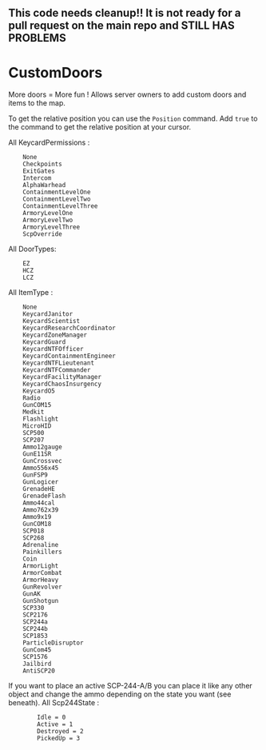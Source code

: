 ## This code needs cleanup!! It is not ready for a pull request on the main repo and STILL HAS PROBLEMS
# CustomDoors
More doors = More fun ! Allows server owners to add custom doors and items to the map.

To get the relative position you can use the `Position` command.
Add `true` to the command to get the relative position at your cursor.

All KeycardPermissions :
```
    None
    Checkpoints
    ExitGates
    Intercom
    AlphaWarhead
    ContainmentLevelOne
    ContainmentLevelTwo
    ContainmentLevelThree
    ArmoryLevelOne
    ArmoryLevelTwo
    ArmoryLevelThree
    ScpOverride
```

All DoorTypes:
```
    EZ
    HCZ
    LCZ
```

All ItemType :
```
    None
    KeycardJanitor
    KeycardScientist
    KeycardResearchCoordinator
    KeycardZoneManager
    KeycardGuard
    KeycardNTFOfficer
    KeycardContainmentEngineer
    KeycardNTFLieutenant
    KeycardNTFCommander
    KeycardFacilityManager
    KeycardChaosInsurgency
    KeycardO5
    Radio
    GunCOM15
    Medkit
    Flashlight
    MicroHID
    SCP500
    SCP207
    Ammo12gauge
    GunE11SR
    GunCrossvec
    Ammo556x45
    GunFSP9
    GunLogicer
    GrenadeHE
    GrenadeFlash
    Ammo44cal
    Ammo762x39
    Ammo9x19
    GunCOM18
    SCP018
    SCP268
    Adrenaline
    Painkillers
    Coin
    ArmorLight
    ArmorCombat
    ArmorHeavy
    GunRevolver
    GunAK
    GunShotgun
    SCP330
    SCP2176
    SCP244a
    SCP244b
    SCP1853
    ParticleDisruptor
    GunCom45
    SCP1576
    Jailbird
    AntiSCP20
```

If you want to place an active SCP-244-A/B you can place it like any other object and change the ammo depending on the state you want (see beneath).
All Scp244State :
```
        Idle = 0
        Active = 1
        Destroyed = 2
        PickedUp = 3
```


